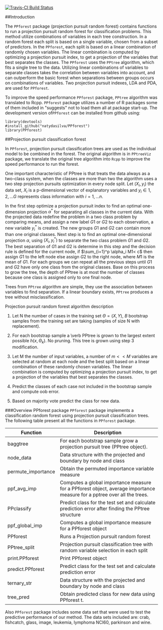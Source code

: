 
<!-- README.md is generated from README.Rmd. Please edit that file -->
[![Travis-CI Build Status](https://travis-ci.org/natydasilva/PPforest.svg?branch=master)](https://travis-ci.org/natydasilva/PPforest)


##Introduction

The `PPforest` package (projection pursuit random forest) contains functions to run a projection pursuit random forest for classification problems. This method utilize combinations of variables in each tree construction.  In a random forest each split is based on a single variable, chosen from a subset of predictors. In the `PPforest`, each split is based on a linear combination of randomly chosen variables. The linear combination is computed by optimizing a projection pursuit index, to get a projection of the variables that best separates the classes. The `PPforest` uses the `PPtree` algorithm, which fits a single tree to the data. Utilizing linear combinations of variables to separate classes takes the correlation between variables into account, and can outperform the basic forest when separations between groups occurs on combinations of variables. Two projection pursuit indexes, LDA and PDA, are used for `PPforest`.

To improve the speed performance `PPforest` package, `PPtree` algorithm was translated to Rcpp. 
`PPforest` package utilizes a number of R packages some of them included in "suggests" not to load them all at package start-up.
The development version of`PPforest` can be installed from github using:

```{r,echo=FALSE, message=FALSE, warning=FALSE,eval=FALSE}
library(devtools)
#install_github("natydasilva/PPforest")
library(PPforest)
```

##Projection pursuit classification forest

In `PPforest`, projection pursuit classification trees  are used as the individual model to be combined in the forest. The original algorithm is in `PPtreeViz` package,  we translate the original tree algorithm into `Rcpp` to improve the speed performance to run the forest.  

One important characteristic of PPtree is that treats the data always as a two-class system,  when the classes are more than two the algorithm uses a two step  projection pursuits optimization in every node split.
Let  $(X_i,y_i)$ the data set, $X_i$ is a  p-dimensional vector of explanatory variables and  $y_i\in {1,2,\ldots G}$ represents class information with $i=1,\ldots n$.

In the first step optimize a projection pursuit index to find an optimal one-dimension projection $\alpha^*$ for separating all classes in the current data. With the projected data redefine the problem in a two class problem by comparing means, and assign a new label $G1$ or $G2$ to each observation, a new variable $y_i^*$ is created.  The new groups $G1$ and $G2$ can contain more than one original classes. Next step is to find an optimal one-dimensional projection $\alpha$, using $(X_i,y_i^*)$ to separate the two class problem $G1$ and $G2$. The best separation of $G1$ and $G2$ is determine in this step and the decision rule is defined for the current node, if $\sum_{i=1}^p \alpha_i M1< c$ then assign $G1$ to the left node else assign $G2$ to the right node, where $M1$ is the mean of $G1$.
For each groups we can repeat all the previous steps until $G1$ and $G2$ have only one class from the original classes. Base on this process to grow the tree, the depth of PPtree is at most the number of classes because one class is assigned only to one final node.

Trees from `PPtree` algorithm are simple, they use the association between variables to find separation. If a linear boundary exists, `PPtree` produces a tree without misclassification.

Projection pursuit random forest algorithm description


1. Let N the number of cases in the training set $\Theta=(X,Y)$, $B$ bootstrap samples from the training set are taking (samples of size N with replacement).

2. For each bootstrap sample a \verb PPtree  is grown to the largest extent possible $h(x, {\Theta_k})$. No pruning. This tree is grown using step 3 modification.

3. Let M the number of input variables, a number of $m<<M$ variables are selected at random at each node and the best split based on a linear combination of these randomly chosen variables. The linear combination is computed by optimizing a projection pursuit index, to get a projection of the variables that best separates the classes.

4.  Predict the classes of each case not included in the bootstrap sample and compute oob error.

5.  Based on majority vote predict the class for new data.

###Overview PPforest package
`PPforest` package implements a classification random forest using projection pursuit classification trees. The following table present all the functions in `PPforest` package.

| Function |Description |
| ----------------- | --------------------------------------------------------------  | 
|baggtree|For each bootstrap sample grow a projection pursuit tree (PPtree object).|
|node_data|Data structure with the  projected and boundary by node and class|
|permute_importance|Obtain the permuted importance variable measure|
|ppf_avg_imp| Computes a global importance measure for a PPforest object, average importance measure for a pptree over all the trees.| 
|PPclassify| Predict class for the test set and calculate prediction error after finding the PPtree structure|
|ppf_global_imp| Computes a global importance measure for a PPforest object|
|PPforest|Runs a Projection pursuit random forest|
|PPtree_split|Projection pursuit classification tree with random variable selection in each split|
|print.PPforest| Print PPforest object|
|predict.PPforest|Predict class for the test set and calculate prediction error|
|ternary_str|Data structure with the  projected and boundary by node and class|
|tree_pred|Obtain predicted class for new data using PPforest t.|

Also `PPforest` package includes some data set that were used to test the predictive performance of our method. The data sets included are: crab, fishcatch, glass, image, leukemia, lymphoma NCI60, parkinson and wine.

